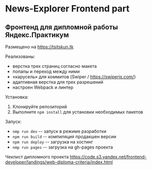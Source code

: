 # News-Explorer Frontend part

## Фронтенд для дипломной работы Яндекс.Практикум

Размещено на https://tsitskun.tk

Реализованы:

- верстка трех страниц согласно макета
- попапы и переход между ними
- «карусель» для коммитов (Swiper / https://swiperjs.com/)
- адаптивная верстка для трех разрешений
- настроен Webpack и линтер

Установка:

1. Клонируйте репозиторий
2. Выполните `npm install` для установки необходимых пакетов

Запуск:

- `nmp run dev` -- запуск в режиме разработки
- `npm run build` -- компиляция продакшен версии
- `npm run deploy` -- загрузка на хостинг
- `nmp run pages` -- загрузка на gh-pages проекта

Чеклист дипломного проекта https://code.s3.yandex.net/frontend-developer/landings/web-diploma-criteria/index.html
